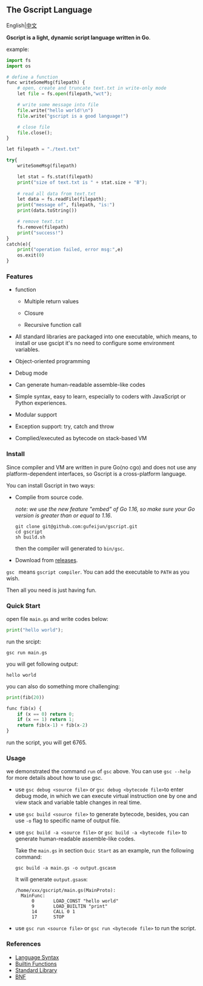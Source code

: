 ## The Gscript Language

English|[中文](https://github.com/gufeijun/gscript/blob/master/README_zh.md)

**Gscript is a light, dynamic script language written in Go**.

example:

```python
import fs
import os

# define a function
func writeSomeMsg(filepath) {
    # open, create and truncate text.txt in write-only mode
    let file = fs.open(filepath,"wct");

    # write some message into file
    file.write("hello world!\n")
    file.write("gscript is a good language!")

    # close file
    file.close();
}

let filepath = "./text.txt"

try{
    writeSomeMsg(filepath)

    let stat = fs.stat(filepath)
    print("size of text.txt is " + stat.size + "B");
    
    # read all data from text.txt
    let data = fs.readFile(filepath);
    print("message of", filepath, "is:")
    print(data.toString())

    # remove text.txt
    fs.remove(filepath)
    print("success!")
}
catch(e){
    print("operation failed, error msg:",e)
    os.exit(0)
}
```

### Features

+ function

  + Multiple return values

  + Closure
  + Recursive function call

+ All standard libraries are packaged into one executable, which means, to install or use gscipt it's no need to configure some  environment variables.

+ Object-oriented programming

+ Debug mode

+ Can generate human-readable assemble-like codes

+ Simple syntax, easy to learn, especially to coders with JavaScript or Python  experiences.

+ Modular support

+ Exception support: try, catch and throw

+ Complied/executed as bytecode on stack-based VM

### Install

Since compiler and VM are written in pure Go(no cgo) and does not use any platform-dependent interfaces, so Gscript is a cross-platform language.

You can install Gscript in two ways:

+ Complie from source code. 

  *note: we use the new feature "embed" of Go 1.16, so make sure your Go version is greater than or equal to 1.16*.

  ```shell
  git clone git@github.com:gufeijun/gscript.git
  cd gscript
  sh build.sh
  ```

  then the compiler will generated to `bin/gsc`. 

+ Download from [releases](https://github.com/gufeijun/gscript/releases). 

`gsc ` means `gscript compiler`. You can add the executable to `PATH` as you wish. 

Then all you need is just having fun.

### Quick Start

open file `main.gs` and write codes below:

```python
print("hello world");
```

run the srcipt:

```shell
gsc run main.gs
```

you will get following output:

```
hello world
```

you can also do something more challenging:

```python
print(fib(20))

func fib(x) {
    if (x == 0) return 0;
    if (x == 1) return 1;
    return fib(x-1) + fib(x-2)
}
```

run the script, you will get 6765.

### Usage

we demonstrated the command `run` of `gsc` above. You can use `gsc --help` for more details about how to use gsc.

+ use `gsc debug <source file>`  or `gsc debug <bytecode file>`to enter debug mode, in which we can execute virtual instruction one by one and  view stack and variable table changes in real time.

+ use `gsc build <source file>` to generate bytecode, besides, you can use `-o` flag to specific name of output file.

+ use `gsc build -a <source file>` or `gsc build -a <bytecode file>` to generate human-readable assemble-like codes.  

  Take the `main.gs` in section `Quic Start` as an example, run the following command:

  ```shell
  gsc build -a main.gs -o output.gscasm
  ```

  It will generate `output.gsasm`:

  ```
  /home/xxx/gscript/main.gs(MainProto):
  	MainFunc:
  		0		LOAD_CONST "hello world"
  		9		LOAD_BUILTIN "print"
  		14		CALL 0 1
  		17		STOP
  ```

+ use `gsc run <source file>` or `gsc run <bytecode file>` to run the script.

### References

+ [Language Syntax](https://github.com/gufeijun/gscript/blob/master/doc/syntax.md)
+ [Builtin Functions](https://github.com/gufeijun/gscript/blob/master/doc/builtin.md)
+ [Standard Library](https://github.com/gufeijun/gscript/blob/master/doc/std.md)
+ [BNF](https://github.com/gufeijun/gscript/blob/master/doc/bnf.txt)

